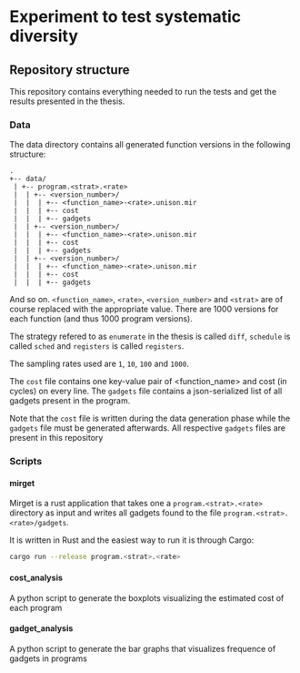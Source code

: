 # Experiment to test systematic diversity

## Repository structure
This repository contains everything needed to run the tests and get the results presented
in the thesis.

###  Data
The data directory contains all generated function versions in the following structure:

```
.
+-- data/
 | +-- program.<strat>.<rate>
 |  | +-- <version_number>/
 |  |  | +-- <function_name>-<rate>.unison.mir
 |  |  | +-- cost
 |  |  | +-- gadgets
 |  | +-- <version_number>/
 |  |  | +-- <function_name>-<rate>.unison.mir
 |  |  | +-- cost
 |  |  | +-- gadgets
 |  | +-- <version_number>/
 |  |  | +-- <function_name>-<rate>.unison.mir
 |  |  | +-- cost
 |  |  | +-- gadgets
```

And so on. `<function_name>`, `<rate>`, `<version_number>` and `<strat>` are of course replaced
with the appropriate value. There are 1000 versions for each function (and thus 1000 program
versions).

The strategy refered to as `enumerate` in the thesis is called `diff`, `schedule` is called
`sched` and `registers` is called `registers`.

The sampling rates used are `1`, `10`, `100` and `1000`.

The `cost` file contains one key-value pair of <function_name> and cost (in cycles) on every
line. The `gadgets` file contains a json-serialized list of all gadgets present in the
program.

Note that the `cost` file is written during the data generation phase while the `gadgets`
file must be generated afterwards. All respective `gadgets` files are present in this repository

### Scripts

#### mirget

Mirget is a rust application that takes one a `program.<strat>.<rate>` directory as input
and writes all gadgets found to the file `program.<strat>.<rate>/gadgets`.

It is written in Rust and the easiest way to run it is through Cargo:

```Bash
cargo run --release program.<strat>.<rate>
```

#### cost\_analysis
A python script to generate the boxplots visualizing the estimated cost of each program

#### gadget\_analysis
A python script to generate the bar graphs that visualizes frequence of gadgets in programs

